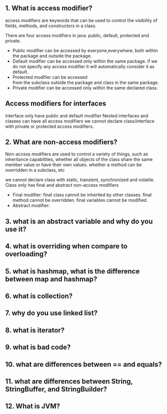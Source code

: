 ## 1. What is access modifier?
access modifiers are keywords that can be used to control the visibility of 
fields, methods,  and constructors in a class.

There are four access modifiers in java: public, default, protected 
and private.
* Public modifier can be accessed by everyone,everywhere. 
both within the package and outside the package.
* Default modifier can be accessed only within the same package.
if we do not specify any access modifier it will automatically
consider it as default.
* Protected modifier can be accessed  
from the subclass outside the package and class in the same package.
* Private modifier can be accessed only within the same declared class.

## Access modifiers for interfaces
interface only have public and default modifier
Nested interfaces and clasees can have all access modifiers
we cannot declare class/interface with private or protected access
modifiers.


## 2. What are non-access modifiers?
Non-access modifiers are used to control a variety of things,
such as inheritance capabilities, whether all objects of the class 
share the same member value or have their own values.
whether a method can be overridden in a subclass, etc

we cannot declare class with static, transient, synchronized
and volatile.
Class only has final and abstract non-access modifiers

* Final modifier:
final class cannot be inherited by other classes.
final method cannot be overridden.
final variables cannot be modified.
* Abstract modifier:



## 3. what is an abstract variable and why do you use it?
## 4. what is overriding when compare to overloading?
## 5. what is hashmap, what is the difference between map and hashmap?
## 6. what is collection?
## 7. why do you use linked list?
## 8. what is iterator?
## 9. what is bad code?
## 10. what are differences between == and equals?
## 11. what are differences between String, StringBuffer, and StringBuilder?
## 12. What is JVM?

